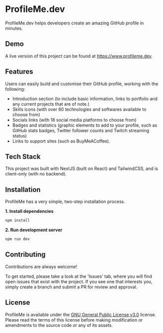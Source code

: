 # ProfileMe.dev

ProfileMe.dev helps developers create an amazing GitHub profile in minutes.

## Demo

A live version of this project can be found at https://www.profileme.dev.

## Features

Users can easily build and customise their GitHub profile, working with the following:

- Introduction section (to include basic information, links to portfolio and any current projects that are of note.)
- Skills icons (with over 60 technologies and softwares available to choose from)
- Socials links (with 18 social media platforms to choose from)
- Badges and statistics (graphic elements to add to your profile, such as GitHub stats badges, Twitter follower counts and Twitch streaming status)
- Links to support sites (such as BuyMeACoffee).

## Tech Stack

This project was built with NextJS (built on React) and TailwindCSS, and is client-only (with no backend).

## Installation

ProfileMe has a very simple, two-step installation process.

**1. Install dependencies**

```bash
npm install
```

**2. Run development server**

```bash
npm run dev
```

## Contributing

Contributions are always welcome!

To get started, please take a look at the 'Issues' tab, where you will find open issues that exist with the project. If you see one that interests you, simply create a branch and submit a PR for review and approval.

## License

ProfileMe is available under the [GNU General Public License v3.0](https://choosealicense.com/licenses/gpl-3.0/) license. Please read the terms of this license before making modification or amendments to the source code or any of its assets.
